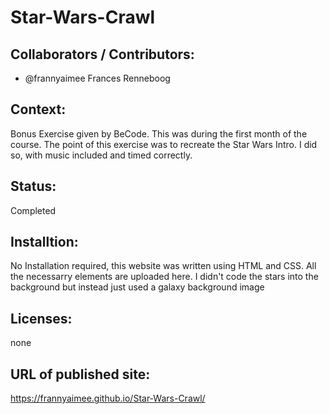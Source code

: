 # Star-Wars-Crawl

## Collaborators / Contributors:

* @frannyaimee Frances Renneboog


## Context: 

Bonus Exercise given by BeCode. This was during the first month of the course. The point of this exercise was to recreate the Star Wars Intro. I did so, with music included and timed correctly. 

## Status: 

Completed

## Installtion:

No Installation required, this website was written using HTML and CSS. All the necessarry elements are uploaded here. 
I didn't code the stars into the background but instead just used a galaxy background image

## Licenses:

none

## URL of published site: 

https://frannyaimee.github.io/Star-Wars-Crawl/
